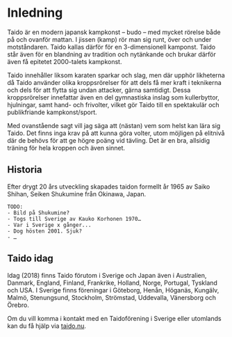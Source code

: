 # Inledning

Taido är en modern japansk kampkonst – budo – med mycket rörelse både på och ovanför mattan. I jissen (kamp) rör man sig runt, över och under motståndaren. Taido kallas därför för en 3-dimensionell kamponst. Taido står även för en blandning av tradition och nytänkande och brukar därför även få epitetet 2000-talets kampkonst.

Taido innehåller liksom karaten sparkar och slag, men där upphör likheterna då Taido använder olika kroppsrörelser för att dels få mer kraft i teknikerna och dels för att flytta sig undan attacker, gärna samtidigt. Dessa kroppsrörelser innefattar även en del gymnastiska inslag som kullerbyttor, hjulningar, samt hand- och frivolter, vilket gör Taido till en spektakulär och publikfriande kampkonst/sport.

Med ovanstående sagt vill jag säga att (nästan) vem som helst kan lära sig Taido. Det finns inga krav på att kunna göra volter, utom möjligen på elitnivå där de behövs för att ge högre poäng vid tävling. Det är en bra, allsidig träning för hela kroppen och även sinnet. 


## Historia

Efter drygt 20 års utveckling skapades taidon formellt år 1965 av Saiko Shihan, Seiken Shukumine från Okinawa, Japan.

```
TODO: 
- Bild på Shukumine?
- Togs till Sverige av Kauko Korhonen 1970…
- Var i Sverige x gånger...
- Dog hösten 2001. Sjuk?
- …
```

## Taido idag

Idag (2018) finns Taido förutom i Sverige och Japan även i Australien, Danmark, England, Finland, Frankrike, Holland, Norge, Portugal, Tyskland och USA. I Sverige finns föreningar i Göteborg, Henån, Höganäs, Kungälv, Malmö, Stenungsund, Stockholm, Strömstad, Uddevalla, Vänersborg och Örebro. 

Om du vill komma i kontakt med en Taidoförening i Sverige eller utomlands kan du få hjälp via [taido.nu](http://taido.nu/).
